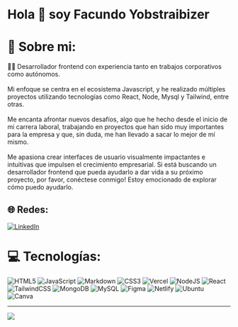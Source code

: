# Hola 👋 soy Facundo Yobstraibizer

# 💫 Sobre mi:

👨‍💻 Desarrollador frontend con experiencia tanto en trabajos corporativos como autónomos.<br/><br/> Mi enfoque se centra en el ecosistema Javascript, y he realizado múltiples proyectos utilizando tecnologías como React, Node, Mysql y Tailwind, entre otras.<br/><br/>
Me encanta afrontar nuevos desafíos, algo que he hecho desde el inicio de mi carrera laboral, trabajando en proyectos que han sido muy importantes para la empresa y que, sin duda, me han llevado a sacar lo mejor de mí mismo.<br/><br/>
Me apasiona crear interfaces de usuario visualmente impactantes e intuitivas que impulsen el crecimiento empresarial. Si está buscando un desarrollador frontend que pueda ayudarlo a dar vida a su próximo proyecto, por favor, conéctese conmigo! Estoy emocionado de explorar cómo puedo ayudarlo.

## 🌐 Redes:

[![LinkedIn](https://img.shields.io/badge/LinkedIn-%230077B5.svg?logo=linkedin&logoColor=white)](https://www.linkedin.com/in/facundo-yobstraibizer/)

# 💻 Tecnologías:

![HTML5](https://img.shields.io/badge/html5-%23E34F26.svg?style=flat&logo=html5&logoColor=white) ![JavaScript](https://img.shields.io/badge/javascript-%23323330.svg?style=flat&logo=javascript&logoColor=%23F7DF1E) ![Markdown](https://img.shields.io/badge/markdown-%23000000.svg?style=flat&logo=markdown&logoColor=white) ![CSS3](https://img.shields.io/badge/css3-%231572B6.svg?style=flat&logo=css3&logoColor=white) ![Vercel](https://img.shields.io/badge/vercel-%23000000.svg?style=flat&logo=vercel&logoColor=white) ![NodeJS](https://img.shields.io/badge/node.js-6DA55F?style=flat&logo=node.js&logoColor=white) ![React](https://img.shields.io/badge/react-%2320232a.svg?style=flat&logo=react&logoColor=%2361DAFB) ![TailwindCSS](https://img.shields.io/badge/tailwindcss-%2338B2AC.svg?style=flat&logo=tailwind-css&logoColor=white) ![MongoDB](https://img.shields.io/badge/MongoDB-%234ea94b.svg?style=flat&logo=mongodb&logoColor=white) ![MySQL](https://img.shields.io/badge/mysql-%2300f.svg?style=flat&logo=mysql&logoColor=white) ![Figma](https://img.shields.io/badge/figma-%23F24E1E.svg?style=flat&logo=figma&logoColor=white) ![Netlify](https://img.shields.io/badge/netlify-%2338B2AC.svg?style=flat&logo=netlify&logoColor=white) ![Ubuntu](https://img.shields.io/badge/ubuntu-%23E34F26.svg?style=flat&logo=ubuntu&logoColor=white) ![Canva](https://img.shields.io/badge/Canva-%2300C4CC.svg?style=flat&logo=Canva&logoColor=white)


---

[![](https://visitcount.itsvg.in/api?id=FYobstra&label=Profile%20Views&color=3&pretty=false)](https://visitcount.itsvg.in)

<!-- Proudly created with GPRM ( https://gprm.itsvg.in ) -->
